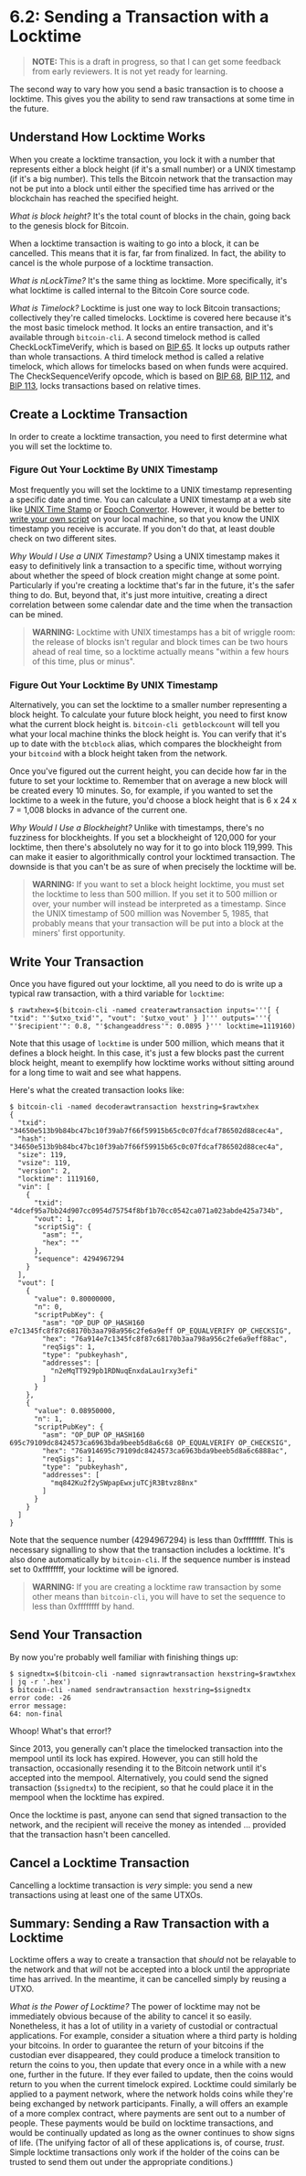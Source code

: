 # 6.2: Sending a Transaction with a Locktime

> **NOTE:** This is a draft in progress, so that I can get some feedback from early reviewers. It is not yet ready for learning.

The second way to vary how you send a basic transaction is to choose a locktime. This gives you the ability to send raw transactions at some time in the future.

## Understand How Locktime Works

When you create a locktime transaction, you lock it with a number that represents either a block height (if it's a small number) or a UNIX timestamp (if it's a big number). This tells the Bitcoin network that the transaction may not be put into a block until either the specified time has arrived or the blockchain has reached the specified height. 

_What is block height?_ It's the total count of blocks in the chain, going back to the genesis block for Bitcoin. 

When a locktime transaction is waiting to go into a block, it can be cancelled. This means that it is far, far from finalized. In fact, the ability to cancel is the whole purpose of a locktime transaction.


_What is nLockTime?_ It's the same thing as locktime. More specifically, it's what locktime is called internal to the Bitcoin Core source code.

_What is Timelock?_ Locktime is just one way to lock Bitcoin transactions; collectively they're called timelocks. Locktime is covered here because it's the most basic timelock method. It locks an entire transaction, and it's available through `bitcoin-cli`. A second timelock method is called CheckLockTimeVerify, which is based on [BIP 65](https://github.com/bitcoin/bips/blob/master/bip-0065.mediawiki). It locks up outputs rather than whole transactions. A third timelock method is called a relative timelock, which allows for timelocks based on when funds were acquired. The CheckSequenceVerify opcode, which is based on [BIP 68](https://github.com/bitcoin/bips/blob/master/bip-0068.mediawiki), [BIP 112](https://github.com/bitcoin/bips/blob/master/bip-0112.mediawiki), and [BIP 113](https://github.com/bitcoin/bips/blob/master/bip-0113.mediawiki), locks transactions based on relative times.

## Create a Locktime Transaction

In order to create a locktime transaction, you need to first determine what you will set the locktime to.

### Figure Out Your Locktime By UNIX Timestamp

Most frequently you will set the locktime to a UNIX timestamp representing a specific date and time. You can calculate a UNIX timestamp at a web site like [UNIX Time Stamp](http://www.unixtimestamp.com/) or [Epoch Convertor](https://www.epochconverter.com/). However, it would be better to [write your own script](https://www.epochconverter.com/#code) on your local machine, so that you know the UNIX timestamp you receive is accurate. If you don't do that, at least double check on two different sites.

_Why Would I Use a UNIX Timestamp?_ Using a UNIX timestamp makes it easy to definitively link a transaction to a specific time, without worrying about whether the speed of block creation might change at some point. Particularly if you're creating a locktime that's far in the future, it's the safer thing to do. But, beyond that, it's just more intuitive, creating a direct correlation between some calendar date and the time when the transaction can be mined.

> **WARNING:** Locktime with UNIX timestamps has a bit of wriggle room: the release of blocks isn't regular and block times can be two hours ahead of real time, so a locktime actually means "within a few hours of this time, plus or minus".

### Figure Out Your Locktime By UNIX Timestamp

Alternatively, you can set the locktime to a smaller number representing a block height. To calculate your future block height, you need to first know what the current block height is. `bitcoin-cli getblockcount` will tell you what your local machine thinks the block height is. You can verify that it's up to date with the `btcblock` alias, which compares the blockheight from your `bitcoind` with a block height taken from the network.

Once you've figured out the current height, you can decide how far in the future to set your locktime to. Remember that on average a new block will be created every 10 minutes. So, for example, if you wanted to set the locktime to a week in the future, you'd choose a block height that is 6 x 24 x 7 = 1,008 blocks in advance of the current one.

_Why Would I Use a Blockheight?_ Unlike with timestamps, there's no fuzziness for blockheights. If you set a blockheight of 120,000 for your locktime, then there's absolutely no way for it to go into block 119,999. This can make it easier to algorithmically control your locktimed transaction. The downside is that you can't be as sure of when precisely the locktime will be.

> **WARNING:** If you want to set a block height locktime, you must set the locktime to less than 500 million. If you set it to 500 million or over, your number will instead be interpreted as a timestamp. Since the UNIX timestamp of 500 million was November 5, 1985, that probably means that your transaction will be put into a block at the miners' first opportunity.

## Write Your Transaction

Once you have figured out your locktime, all you need to do is write up a typical raw transaction, with a third variable for `locktime`:
```
$ rawtxhex=$(bitcoin-cli -named createrawtransaction inputs='''[ { "txid": "'$utxo_txid'", "vout": '$utxo_vout' } ]''' outputs='''{ "'$recipient'": 0.8, "'$changeaddress'": 0.0895 }''' locktime=1119160)
```
Note that this usage of `locktime` is under 500 million, which means that it defines a block height. In this case, it's just a few blocks past the current block height, meant to exemplify how locktime works without sitting around for a long time to wait and see what happens.

Here's what the created transaction looks like:
```
$ bitcoin-cli -named decoderawtransaction hexstring=$rawtxhex 
{
  "txid": "34650e513b9b84bc47bc10f39ab7f66f59915b65c0c07fdcaf786502d88cec4a",
  "hash": "34650e513b9b84bc47bc10f39ab7f66f59915b65c0c07fdcaf786502d88cec4a",
  "size": 119,
  "vsize": 119,
  "version": 2,
  "locktime": 1119160,
  "vin": [
    {
      "txid": "4dcef95a7bb24d907cc0954d75754f8bf1b70cc0542ca071a023abde425a734b",
      "vout": 1,
      "scriptSig": {
        "asm": "",
        "hex": ""
      },
      "sequence": 4294967294
    }
  ],
  "vout": [
    {
      "value": 0.80000000,
      "n": 0,
      "scriptPubKey": {
        "asm": "OP_DUP OP_HASH160 e7c1345fc8f87c68170b3aa798a956c2fe6a9eff OP_EQUALVERIFY OP_CHECKSIG",
        "hex": "76a914e7c1345fc8f87c68170b3aa798a956c2fe6a9eff88ac",
        "reqSigs": 1,
        "type": "pubkeyhash",
        "addresses": [
          "n2eMqTT929pb1RDNuqEnxdaLau1rxy3efi"
        ]
      }
    }, 
    {
      "value": 0.08950000,
      "n": 1,
      "scriptPubKey": {
        "asm": "OP_DUP OP_HASH160 695c79109dc8424573ca6963bda9beeb5d8a6c68 OP_EQUALVERIFY OP_CHECKSIG",
        "hex": "76a914695c79109dc8424573ca6963bda9beeb5d8a6c6888ac",
        "reqSigs": 1,
        "type": "pubkeyhash",
        "addresses": [
          "mq842Ku2f2ySWpapEwxjuTCjR3Btvz88nx"
        ]
      }
    }
  ]
}
```
Note that the sequence number (4294967294) is less than 0xffffffff. This is necessary signalling to show that the transaction includes a locktime. It's also done automatically by `bitcoin-cli`. If the sequence number is instead set to 0xffffffff, your locktime will be ignored.

> **WARNING:** If you are creating a locktime raw transaction by some other means than `bitcoin-cli`, you will have to set the sequence to less than 0xffffffff by hand.

## Send Your Transaction

By now you're probably well familiar with finishing things up:
```
$ signedtx=$(bitcoin-cli -named signrawtransaction hexstring=$rawtxhex | jq -r '.hex')
$ bitcoin-cli -named sendrawtransaction hexstring=$signedtx
error code: -26
error message:
64: non-final
```
Whoop! What's that error!?

Since 2013, you generally can't place the timelocked transaction into the mempool until its lock has expired. However, you can still hold the transaction, occasionally resending it to the Bitcoin network until it's accepted into the mempool. Alternatively, you could send the signed transaction (`$signedtx`) to the recipient, so that he could place it in the mempool when the locktime has expired. 

Once the locktime is past, anyone can send that signed transaction to the network, and the recipient will receive the money as intended ... provided that the transaction hasn't been cancelled.

## Cancel a Locktime Transaction

Cancelling a locktime transaction is _very_ simple: you send a new transactions using at least one of the same UTXOs.

## Summary: Sending a Raw Transaction with a Locktime

Locktime offers a way to create a transaction that _should_ not be relayable to the network and that _will_ not be accepted into a block until the appropriate time has arrived. In the meantime, it can be cancelled simply by reusing a UTXO.

_What is the Power of Locktime?_ The power of locktime may not be immediately obvious because of the ability to cancel it so easily. Nonetheless, it has a lot of utility in a variety of custodial or contractual applications. For example, consider a situation where a third party is holding your bitcoins. In order to guarantee the return of your bitcoins if the custodian ever disappeared, they could produce a timelock transition to return the coins to you, then update that every once in a while with a new one, further in the future. If they ever failed to update, then the coins would return to you when the current timelock expired. Locktime could similarly be applied to a payment network, where the network holds coins while they're being exchanged by network participants. Finally, a will offers an example of a more complex contract, where payments are sent out to a number of people. These payments would be build on locktime transactions, and would be continually updated as long as the owner continues to show signs of life. (The unifying factor of all of these applications is, of course, _trust_. Simple locktime transactions only work if the holder of the coins can be trusted to send them out under the appropriate conditions.)
